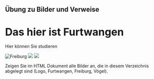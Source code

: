 ## Übung zu Bilder und Verweise
<!DOCTYPE html>
<html lang=de>
<head><meta charset="UTF-8"> 
<meta http-equiv= "X-UA-Compatible" content></head>

<body>
    <h1><big>Das hier ist Furtwangen</big></h1>
    <p>Hier können Sie studieren</p> 
    <p></p>
    <img src="C:\Users\josch\Documents\GitHub\WarmUp-Exercise\images\freiburg" alt="Freiburg"> 
    <img src="voegel.png">
    <img src="C:\Users\josch\Documents\GitHub\WarmUp-Exercise\images\furtwangen">
</body> 
</html>

Zeigen Sie im HTML Dokument alle Bilder an, die in diesem Verzeichnis abgelegt sind (Logo, Furtwangen, Freiburg, Vögel).